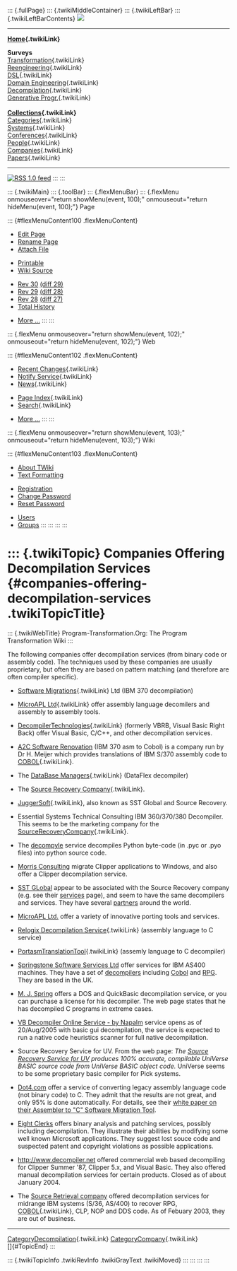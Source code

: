 ::: {.fullPage}
::: {.twikiMiddleContainer}
::: {.twikiLeftBar}
::: {.twikiLeftBarContents}
![](../pub/transformation.gif)

------------------------------------------------------------------------

**[Home](WebHome){.twikiLink}**

**Surveys**\
[Transformation](ProgramTransformation){.twikiLink}\
[Reengineering](ReengineeringWiki){.twikiLink}\
[DSL](DomainSpecificLanguages){.twikiLink}\
[Domain Engineering](DomainEngineering){.twikiLink}\
[Decompilation](DeCompilation){.twikiLink}\
[Generative Progr.](GenerativeProgrammingWiki){.twikiLink}\
\
**[Collections](CategoryCollection){.twikiLink}**\
[Categories](CategoryCategory){.twikiLink}\
[Systems](TransformationSystems){.twikiLink}\
[Conferences](TransformationConferences){.twikiLink}\
[People](TransformationPeople){.twikiLink}\
[Companies](TransformationCompanies){.twikiLink}\
[Papers](CategoryPaper){.twikiLink}

------------------------------------------------------------------------

[![](../pub/rss.gif "RSS 1.0 feed")](WebRss@skin=rss)
:::
:::

::: {.twikiMain}
::: {.toolBar}
::: {.flexMenuBar}
::: {.flexMenu onmouseover="return showMenu(event, 100);" onmouseout="return hideMenu(event, 100);"}
Page

::: {#flexMenuContent100 .flexMenuContent}
-   [Edit
    Page](http://www.program-transformation.org/edit/Transform/CompaniesOfferingDecompilationServices?t=1536826294)
-   [Rename
    Page](http://www.program-transformation.org/rename/Transform/CompaniesOfferingDecompilationServices)
-   [Attach
    File](http://www.program-transformation.org/attach/Transform/CompaniesOfferingDecompilationServices)

<!-- -->

-   [Printable](http://www.program-transformation.org/view/Transform/CompaniesOfferingDecompilationServices?skin=print.pattern)
-   [Wiki
    Source](http://www.program-transformation.org/view/Transform/CompaniesOfferingDecompilationServices?skin=text&raw=on&contenttype=text/plain)

<!-- -->

-   [Rev
    30](http://www.program-transformation.org/view/Transform/CompaniesOfferingDecompilationServices?rev=1.30)
    [(diff 29)](http://www.program-transformation.org/rdiff/Transform/CompaniesOfferingDecompilationServices?rev1=1.30&rev2=1.29)
-   [Rev
    29](http://www.program-transformation.org/view/Transform/CompaniesOfferingDecompilationServices?rev=1.29)
    [(diff 28)](http://www.program-transformation.org/rdiff/Transform/CompaniesOfferingDecompilationServices?rev1=1.29&rev2=1.28)
-   [Rev
    28](http://www.program-transformation.org/view/Transform/CompaniesOfferingDecompilationServices?rev=1.28)
    [(diff 27)](http://www.program-transformation.org/rdiff/Transform/CompaniesOfferingDecompilationServices?rev1=1.28&rev2=1.27)
-   [Total
    History](http://www.program-transformation.org/rdiff/Transform/CompaniesOfferingDecompilationServices)

<!-- -->

-   [More
    \...](http://www.program-transformation.org/oops/Transform/CompaniesOfferingDecompilationServices?template=oopsmore&param1=1.30&param2=1.30)
:::
:::

::: {.flexMenu onmouseover="return showMenu(event, 102);" onmouseout="return hideMenu(event, 102);"}
Web

::: {#flexMenuContent102 .flexMenuContent}
-   [Recent Changes](WebChanges){.twikiLink}
-   [Notify Service](WebNotify){.twikiLink}
-   [News](WebNews){.twikiLink}

<!-- -->

-   [Page Index](WebIndex){.twikiLink}
-   [Search](WebSearch){.twikiLink}

<!-- -->

-   [More
    \...](http://www.program-transformation.org/oops/Transform/CompaniesOfferingDecompilationServices?template=oopsmore&param1=1.30&param2=1.30)
:::
:::

::: {.flexMenu onmouseover="return showMenu(event, 103);" onmouseout="return hideMenu(event, 103);"}
Wiki

::: {#flexMenuContent103 .flexMenuContent}
-   [About
    TWiki](http://www.program-transformation.org/view/TWiki/WebHome)
-   [Text
    Formatting](http://www.program-transformation.org/view/TWiki/TextFormattingRules)

<!-- -->

-   [Registration](http://www.program-transformation.org/view/TWiki/TWikiRegistration)
-   [Change
    Password](http://www.program-transformation.org/view/TWiki/ChangePassword)
-   [Reset
    Password](http://www.program-transformation.org/view/TWiki/ResetPassword)

<!-- -->

-   [Users](http://www.program-transformation.org/view/Main/TWikiUsers)
-   [Groups](http://www.program-transformation.org/view/Main/TWikiGroups)
:::
:::
:::
:::

::: {.twikiTopic}
Companies Offering Decompilation Services {#companies-offering-decompilation-services .twikiTopicTitle}
=========================================

::: {.twikiWebTitle}
Program-Transformation.Org: The Program Transformation Wiki
:::

The following companies offer decompilation services (from binary code
or assembly code). The techniques used by these companies are usually
proprietary, but often they are based on pattern matching (and therefore
are often compiler specific).

-   [Software Migrations](SoftwareMigrations){.twikiLink} Ltd (IBM 370
    decompilation)

<!-- -->

-   [MicroAPL Ltd](MicroAplLtd){.twikiLink} offer assembly language
    decomilers and assembly to assembly tools.

<!-- -->

-   [DecompilerTechnologies](DecompilerTechnologies){.twikiLink}
    (formerly VBRB, Visual Basic Right Back) offer Visual Basic, C/C++,
    and other decompilation services.

<!-- -->

-   [A2C Software Renovation](http://www.cs.kun.nl/~hans/A2C/blurb.html)
    (IBM 370 asm to Cobol) is a company run by Dr H. Meijer which
    provides translations of IBM S/370 assembly code to
    [COBOL](COBOL){.twikiLink}.

<!-- -->

-   The [DataBase Managers](DataBaseManagers){.twikiLink} (DataFlex
    decompiler)

<!-- -->

-   The [Source Recovery Company](SourceRecoveryCompany){.twikiLink}.

<!-- -->

-   [JuggerSoft](JuggerSoft){.twikiLink}, also known as SST Global and
    Source Recovery.

<!-- -->

-   Essential Systems Technical Consulting IBM 360/370/380 Decompiler.
    This seems to be the marketing company for the
    [SourceRecoveryCompany](SourceRecoveryCompany){.twikiLink}.

<!-- -->

-   The [decompyle](http://www.crazy-compilers.com/decompyle/) service
    decompiles Python byte-code (in .pyc or .pyo files) into python
    source code.

<!-- -->

-   [Morris Consulting](http://www.bomoco.com/databases/clipper.htm)
    migrate Clipper applications to Windows, and also offer a Clipper
    decompilation service.

<!-- -->

-   [SST GLobal](http://sstglobal.com) appear to be associated with the
    Source Recovery company (e.g. see their
    [services](http://sstglobal.com/services.htm) page), and seem to
    have the same decompilers and services. They have several
    [partners](http://sstglobal.com/partners.htm) around the world.

<!-- -->

-   [MicroAPL Ltd.](http://www.microapl.co.uk) offer a variety of
    innovative porting tools and services.

<!-- -->

-   [Relogix Decompilation
    Service](RelogixDecompilationService){.twikiLink} (assembly language
    to C service)

<!-- -->

-   [PortasmTranslationTool](PortasmTranslationTool){.twikiLink}
    (assemly language to C decompiler)

<!-- -->

-   [Springstone Software Services
    Ltd](http://www.springstone.co.uk/frames/mainframe.htm) offer
    services for IBM AS400 machines. They have a set of
    [decompilers](http://www.springstone.co.uk/frames/mainframe.htm?docrpgf)
    including
    [Cobol](http://www.springstone.co.uk/frames/mainframe.htm?doccobof)
    and
    [RPG](http://www.springstone.co.uk/frames/mainframe.htm?docrpgf).
    They are based in the UK.

<!-- -->

-   [M. J. Spring](http://members.aol.com/mspring810/private/index.htm)
    offers a DOS and QuickBasic decompilation service, or you can
    purchase a license for his decompiler. The web page states that he
    has decompiled C programs in extreme cases.

<!-- -->

-   [VB Decompiler Online Service - by
    Napalm](http://www.vbdecompiler.co.uk/) service opens as of
    20/Aug/2005 with basic gui decompilation, the service is expected to
    run a native code heuristics scanner for full native decompilation.

<!-- -->

-   Source Recovery Service for UV. From the web page: *The [Source
    Recovery Service for UV](http://home.socal.rr.com/srs4uv/) produces
    100% accurate, compilable UniVerse BASIC source code from UniVerse
    BASIC object code.* UniVerse seems to be some proprietary basic
    compiler for Pick systems.

<!-- -->

-   [Dot4.com](http://www.dot4.com) offer a service of converting legacy
    assembly language code (not binary code) to C. They admit that the
    results are not great, and only 95% is done automatically. For
    details, see their [white paper on their Assembler to \"C\" Software
    Migration
    Tool](http://www.dot4.com/customers/102050211182883/filemanager/tahlor/Assembler_to_C_Software_Migration_Tool.pdf).

<!-- -->

-   [Eight Clerks](http://www.conus.info) offers binary analysis and
    patching services, possibly including decompilation. They illustrate
    their abilities by modifying some well known Microsoft applications.
    They suggest lost souce code and suspected patent and copyright
    violations as possible applications.

<!-- -->

-   <http://www.decompiler.net> offered commercial web based decompiling
    for Clipper Summer \'87, Clipper 5.x, and Visual Basic. They also
    offered manual decompilation services for certain products. Closed
    as of about January 2004.

<!-- -->

-   The [Source Retrieval company](http://www.sourceretrieval.com)
    offered decompilation services for midrange IBM systems (S/36,
    AS/400) to recover RPG, [COBOL](COBOL){.twikiLink}, CLP, NOP and DDS
    code. As of Febuary 2003, they are out of business.

------------------------------------------------------------------------

[CategoryDecompilation](CategoryDecompilation){.twikiLink}
[CategoryCompany](CategoryCompany){.twikiLink}\
[]{#TopicEnd}
:::

::: {.twikiTopicInfo .twikiRevInfo .twikiGrayText .twikiMoved}
:::
:::
:::
:::
